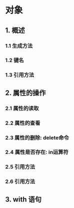 # 对象


## 1. 概述

### 1.1 生成方法

### 1.2 键名

### 1.3 引用方法


## 2. 属性的操作

### 2.1 属性的读取

### 2.2 属性的查看

### 2.3 属性的删除: delete命令

### 2.4 属性是否存在: in运算符

### 2.5 引用方法

### 2.6 引用方法


## 3. with 语句
